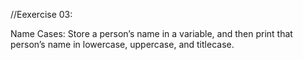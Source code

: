 //Eexercise 03:

Name Cases: Store a person’s name in a variable, and then print that person’s name in lowercase, uppercase, and titlecase.